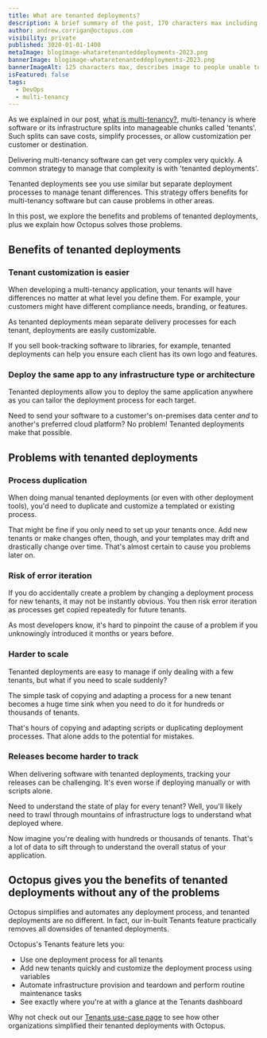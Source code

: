 ```yaml
---
title: What are tenanted deployments?
description: A brief summary of the post, 170 characters max including spaces.
author: andrew.corrigan@octopus.com
visibility: private
published: 3020-01-01-1400
metaImage: blogimage-whataretenanteddeployments-2023.png
bannerImage: blogimage-whataretenanteddeployments-2023.png
bannerImageAlt: 125 characters max, describes image to people unable to see it.
isFeatured: false
tags: 
  - DevOps
  - multi-tenancy
---
```


As we explained in our post, [what is multi-tenancy?](https://octopus.com/blog/what-is-multi-tenancy), multi-tenancy is where software or its infrastructure splits into manageable chunks called 'tenants'. Such splits can save costs, simplify processes, or allow customization per customer or destination.

Delivering multi-tenancy software can get very complex very quickly. A common strategy to manage that complexity is with 'tenanted deployments'.

Tenanted deployments see you use similar but separate deployment processes to manage tenant differences. This strategy offers benefits for multi-tenancy software but can cause problems in other areas.

In this post, we explore the benefits and problems of tenanted deployments, plus we explain how Octopus solves those problems.

## Benefits of tenanted deployments

### Tenant customization is easier

When developing a multi-tenancy application, your tenants will have differences no matter at what level you define them. For example, your customers might have different compliance needs, branding, or features.

As tenanted deployments mean separate delivery processes for each tenant, deployments are easily customizable.

If you sell book-tracking software to libraries, for example, tenanted deployments can help you ensure each client has its own logo and features.

### Deploy the same app to any infrastructure type or architecture 

Tenanted deployments allow you to deploy the same application anywhere as you can tailor the deployment process for each target.

Need to send your software to a customer's on-premises data center *and* to another's preferred cloud platform? No problem! Tenanted deployments make that possible.

## Problems with tenanted deployments

### Process duplication

When doing manual tenanted deployments (or even with other deployment tools), you'd need to duplicate and customize a templated or existing process.

That might be fine if you only need to set up your tenants once. Add new tenants or make changes often, though, and your templates may drift and drastically change over time. That's almost certain to cause you problems later on.

### Risk of error iteration

If you do accidentally create a problem by changing a deployment process for new tenants, it may not be instantly obvious. You then risk error iteration as processes get copied repeatedly for future tenants.

As most developers know, it's hard to pinpoint the cause of a problem if you unknowingly introduced it months or years before.

### Harder to scale

Tenanted deployments are easy to manage if only dealing with a few tenants, but what if you need to scale suddenly?

The simple task of copying and adapting a process for a new tenant becomes a huge time sink when you need to do it for hundreds or thousands of tenants.

That's hours of copying and adapting scripts or duplicating deployment processes. That alone adds to the potential for mistakes.

### Releases become harder to track

When delivering software with tenanted deployments, tracking your releases can be challenging. It's even worse if deploying manually or with scripts alone.

Need to understand the state of play for every tenant? Well, you'll likely need to trawl through mountains of infrastructure logs to understand what deployed where.

Now imagine you're dealing with hundreds or thousands of tenants. That's a lot of data to sift through to understand the overall status of your application.

## Octopus gives you the benefits of tenanted deployments without any of the problems

Octopus simplifies and automates any deployment process, and tenanted deployments are no different. In fact, our in-built Tenants feature practically removes all downsides of tenanted deployments.

Octopus's Tenants feature lets you:

- Use one deployment process for all tenants
- Add new tenants quickly and customize the deployment process using variables
- Automate infrastructure provision and teardown and perform routine maintenance tasks
- See exactly where you're at with a glance at the Tenants dashboard

Why not check out our [Tenants use-case page](https://octopus.com/use-case/tenanted-deployments) to see how other organizations simplified their tenanted deployments with Octopus.